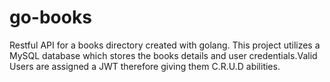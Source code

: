 # go-books
Restful API for a books directory created with golang. This project utilizes a MySQL database which stores the books details and user credentials.Valid Users are assigned a JWT therefore giving them C.R.U.D abilities.
